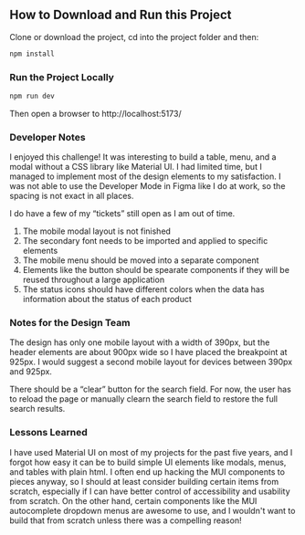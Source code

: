 ## How to Download and Run this Project
Clone or download the project, cd into the project folder and then:

```sh
npm install
```

### Run the Project Locally

```sh
npm run dev
```

Then open a browser to http://localhost:5173/


### Developer Notes

I enjoyed this challenge! It was interesting to build a table, menu, and a modal without a CSS library like Material UI. I had limited time, but I managed to implement most of the design elements to my satisfaction. I was not able to use the Developer Mode in Figma like I do at work, so the spacing is not exact in all places. 

I do have a few of my “tickets” still open as I am out of time. 

1. The mobile modal layout is not finished
2. The secondary font needs to be imported and applied to specific elements
3. The mobile menu should be moved into a separate component
4. Elements like the button should be spearate components if they will be reused throughout a large application
5. The status icons should have different colors when the data has information about the status of each product

### Notes for the Design Team

The design has only one mobile layout with a width of 390px, but the header elements are about 900px wide so I have placed the breakpoint at 925px. I would suggest a second mobile layout for devices between 390px and 925px.

There should be a “clear” button for the search field. For now, the user has to reload the page or manually clearn the search field to restore the full search results.

### Lessons Learned

I have used Material UI on most of my projects for the past five years, and I forgot how easy it can be to build simple UI elements like modals, menus, and tables with plain html. I often end up hacking the MUI components to pieces anyway, so I should at least consider building certain items from scratch, especially if I can have better control of accessibility and usability from scratch. On the other hand, certain components like the MUI autocomplete dropdown menus are awesome to use, and I wouldn't want to build that from scratch unless there was a compelling reason!

